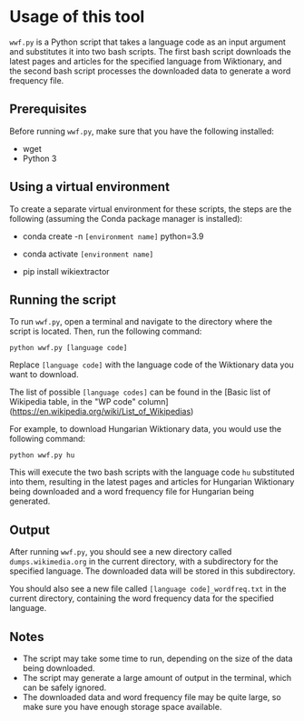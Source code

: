 # Usage of this tool

`wwf.py` is a Python script that takes a language code as an input argument and substitutes it into two bash scripts. The first bash script downloads the latest pages and articles for the specified language from Wiktionary, and the second bash script processes the downloaded data to generate a word frequency file.

## Prerequisites

Before running `wwf.py`, make sure that you have the following installed:

- wget
- Python 3

## Using a virtual environment

To create a separate virtual environment for these scripts, the steps are the following (assuming the Conda package manager is installed):

- conda create -n `[environment name]` python=3.9

- conda activate `[environment name]`

- pip install wikiextractor

## Running the script

To run `wwf.py`, open a terminal and navigate to the directory where the script is located. Then, run the following command:

`python wwf.py [language code]`

Replace `[language code]` with the language code of the Wiktionary data you want to download. 

The list of possible `[language codes]` can be found in the [Basic list of Wikipedia table, in the "WP code" column] (https://en.wikipedia.org/wiki/List_of_Wikipedias)

For example, to download Hungarian Wiktionary data, you would use the following command:

`python wwf.py hu`

This will execute the two bash scripts with the language code `hu` substituted into them, resulting in the latest pages and articles for Hungarian Wiktionary being downloaded and a word frequency file for Hungarian being generated.

## Output

After running `wwf.py`, you should see a new directory called `dumps.wikimedia.org` in the current directory, with a subdirectory for the specified language. The downloaded data will be stored in this subdirectory.

You should also see a new file called `[language code]_wordfreq.txt` in the current directory, containing the word frequency data for the specified language.

## Notes

- The script may take some time to run, depending on the size of the data being downloaded.
- The script may generate a large amount of output in the terminal, which can be safely ignored.
- The downloaded data and word frequency file may be quite large, so make sure you have enough storage space available.
